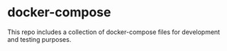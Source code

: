 # docker-compose

This repo includes a collection of docker-compose files for development and testing purposes.
